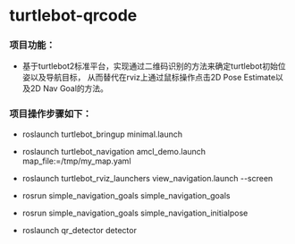 # turtlebot-qrcode

### 项目功能：  
- 基于turtlebot2标准平台，实现通过二维码识别的方法来确定turtlebot初始位姿以及导航目标，
从而替代在rviz上通过鼠标操作点击2D Pose Estimate以及2D Nav Goal的方法。

### 项目操作步骤如下：

- roslaunch turtlebot_bringup minimal.launch
- roslaunch turtlebot_navigation amcl_demo.launch map_file:=/tmp/my_map.yaml
- roslaunch turtlebot_rviz_launchers view_navigation.launch --screen

- rosrun simple_navigation_goals simple_navigation_goals   
- rosrun simple_navigation_goals simple_navigation_initialpose

- roslaunch qr_detector detector
